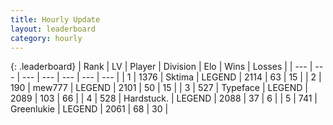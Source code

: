 ```yaml
---
title: Hourly Update
layout: leaderboard
category: hourly
---
```


{: .leaderboard}
| Rank | LV | Player | Division | Elo | Wins | Losses |
| --- | --- | --- | --- | --- | --- | --- |
| <span data-change="0">1</span> | 1376 | <span title="ID: 353063">Sktima</span> | LEGEND | <span data-change="0">2114</span> | <span data-change="0">63</span> | <span data-change="0">15</span> |
| <span data-change="0">2</span> | 190 | <span title="ID: 5578">mew777</span> | LEGEND | <span data-change="0">2101</span> | <span data-change="0">50</span> | <span data-change="0">15</span> |
| <span data-change="0">3</span> | 527 | <span title="ID: 628233">Typeface</span> | LEGEND | <span data-change="0">2089</span> | <span data-change="0">103</span> | <span data-change="0">66</span> |
| <span data-change="0">4</span> | 528 | <span title="ID: 289238">Hardstuck.</span> | LEGEND | <span data-change="0">2088</span> | <span data-change="0">37</span> | <span data-change="0">6</span> |
| <span data-change="0">5</span> | 741 | <span title="ID: 540">Greenlukie</span> | LEGEND | <span data-change="0">2061</span> | <span data-change="0">68</span> | <span data-change="0">30</span> |